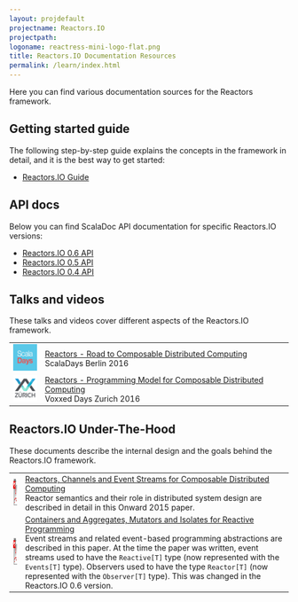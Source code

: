```yaml
---
layout: projdefault
projectname: Reactors.IO
projectpath: 
logoname: reactress-mini-logo-flat.png
title: Reactors.IO Documentation Resources
permalink: /learn/index.html
---
```



Here you can find various documentation sources for the Reactors framework.


## Getting started guide

The following step-by-step guide explains the concepts in the framework in detail,
and it is the best way to get started:

- [Reactors.IO Guide](http://reactors.io/tutorialdocs/reactors/)


## API docs

Below you can find ScalaDoc API documentation for specific Reactors.IO versions:

- [Reactors.IO 0.6 API](http://storm-enroute.com/apidocs/reactors/0.6/api)
- [Reactors.IO 0.5 API](http://storm-enroute.com/apidocs/reactive-collections/0.5/api)
- [Reactors.IO 0.4 API](http://storm-enroute.com/apidocs/reactive-collections/0.4/api)


## Talks and videos

These talks and videos cover different aspects of the Reactors.IO framework.

<table class="talks-papers">
<tbody>
<tr>
  <td>
    <a href="https://www.youtube.com/watch?v=7lulYWWD4Qo">
      <img height="48px" src="/resources/images/scala-days.png"/>
    </a>
  </td>
  <td>
    <a href="https://www.youtube.com/watch?v=7lulYWWD4Qo">
      <span class="talk-title">
        Reactors - Road to Composable Distributed Computing
      </span>
    </a>
    <br/>
    ScalaDays Berlin 2016
  </td>
</tr>
<tr>
  <td>
    <a href="https://www.youtube.com/watch?v=w8B4bJ1XV2E">
      <img height="48px" src="/resources/images/voxxed-zurich.png"/>
    </a>
  </td>
  <td>
    <a href="https://www.youtube.com/watch?v=w8B4bJ1XV2E">
      <span class="talk-title">
        Reactors - Programming Model for Composable Distributed Computing
      </span>
    </a>
    <br/>
    Voxxed Days Zurich 2016
  </td>
</tr>
</tbody>
</table>


## Reactors.IO Under-The-Hood

These documents describe the internal design and the goals behind
the Reactors.IO framework.

<table class="talks-papers">
<tbody>
<tr>
  <td>
    <a href="/resources/docs/reactors.pdf">
      <img height="48px" src="/resources/images/pdf.png"/>
    </a>
  </td>
  <td>
    <a href="/resources/docs/reactors.pdf">
      <span class="talk-title">
        Reactors, Channels and Event Streams for Composable Distributed Computing
      </span>
    </a>
    <br/>
    Reactor semantics and their role in distributed system design are described
    in detail in this Onward 2015 paper.
  </td>
</tr>
<tr>
  <td>
    <a href="/resources/docs/event-streams.pdf">
      <img height="48px" src="/resources/images/pdf.png"/>
    </a>
  </td>
  <td>
    <a href="/resources/docs/event-streams.pdf">
      <span class="talk-title">
        Containers and Aggregates, Mutators and Isolates for Reactive Programming
      </span>
    </a>
    <br/>
    Event streams and related event-based programming abstractions
    are described in this paper.
    At the time the paper was written,
    event streams used to have the <code>Reactive[T]</code> type
    (now represented with the <code>Events[T]</code> type).
    Observers used to have the type <code>Reactor[T]</code>
    (now represented with the <code>Observer[T]</code> type).
    This was changed in the Reactors.IO 0.6 version.
  </td>
</tr>
</tbody>
</table>

<br/>
